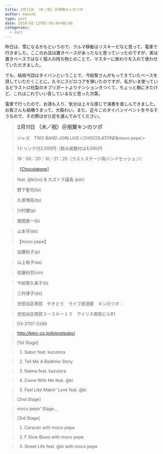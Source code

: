 ```yaml
---
title: 2月11日 （木／祝）＠用賀キンのツボ
author: eawind
type: post
date: 2010-02-12T05:59:48+09:00
categories:
  - Jazz
---
```

昨日は、雪になるかもというので、クルマ移動はリスキーだなと思って、電車で行きました。ここのお店は置きベースがあったなと思っていったのですが、実は置きベースではなく個人の持ち物とのことで、マスターに断わりを入れて使わせていただきました。

でも、結局今回はタイバンということで、今給黎さんがもってきていたベースを貸していただくことに。久々にスピロコアを弾いたのですが、私がいま使っているピラストロ社製のオブリガートよりテンションきつくて、ちょっと腕にきたけど、これはこれでいい音しているなと思った次第。

電車で行ったので、お酒も入り、気分は上々な感じで演奏を楽しんできました。お客さんも結構うまって、大賑わい。また、近々このタイバンイベントをやるそうなので、その際はぜひ足を運んでみてください。

> **<big>2月11日 （木／祝）＠用賀キンのツボ</big>**
>
> ジャズ　TWO BAND JOIN LIVE＜CHOCOLATONE&moco pepe＞　

> 1ドリンク付2,000円（飲み放題付は4,000円

> 19：00／20：10／21：20（ラストステージ両バンドセッション）　
>
> 【[Chocolatone][1]】

> feat. @ki(vo) & カズトラ議長 (per)

> 野下聖司(ts)

> 久原博高(tp)

> 川村健(p)

> 風間進一(b)

> 山本亨(ds)
>
> 【moco pepe】

> 加藤則子(p)

> 山上祐子(as)

> 佐藤利奈(vln)

> 今給黎久美子(b)

> 三科律子(ds)
>
> 世田谷区用賀　やきとり　ライブ居酒屋　キンのツボ：

> 世田谷区用賀２ー３６ー１３　アイリス用賀ビルB1

> 03-3707-0346

> http://kmc-co.jp/kinnotsubo/
>
> [1st Stage]

> 1. Sabor feat. kazutora

> 2. Tell Me A Bedtime Story

> 3. Naima feat. kazutora

> 4. Come With Me feat. @ki

> 5. Feel Like Makin' Love feat. @ki
>
> [2nd Stage]

> moco pepe' Stage&#8230;
>
> [3rd Stage]

> 1. Caravan with moco pepe

> 2. F Slow Blues with moco pepe

> 3. Street Life feat. @ki with moco pepe

 [1]: http://www.eawind.net/?page_id=930
